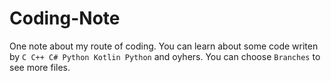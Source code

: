 # Coding-Note
One note about my route of coding. You can learn about some code writen by `C C++ C# Python Kotlin Python` and oyhers. You can choose `Branches` to see more files.
